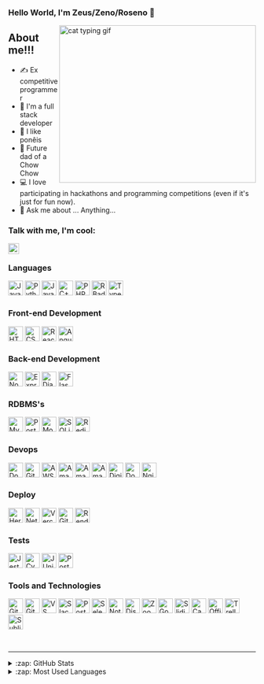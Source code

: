 ### Hello World, I'm Zeus/Zeno/Roseno  👋
 <img align="right" alt="cat typing gif" src="https://c.tenor.com/y2JXkY1pXkwAAAAM/cat-computer.gif" width="400" height="320" />

## About me!!!
- ✍  Ex competitive programmer
- 🦖 I'm a full stack developer
- 🐎 I like ponêis
- 🐶 Future dad of a Chow Chow
- 💻 I love participating in hackathons and programming competitions (even if it's just for fun now).
- 💬 Ask me about ... Anything...

### Talk with me, I'm cool:
[<img align="left" alt="Zeuszinho | LinkedIn" width="22px" src="https://cdn.jsdelivr.net/npm/simple-icons@v3/icons/linkedin.svg" />][linkedin]

<br />

### Languages 
  <p>
  <img src="https://img.shields.io/badge/javascript-%23323330.svg?style=for-the-badge&logo=javascript&logoColor=%23F7DF1E" alt="JavaScript Badge" height="30px">
  <img src="https://img.shields.io/badge/python-%233776AB.svg?style=for-the-badge&logo=python&logoColor=white" alt="Python Badge" height="30px">
  <img src="https://img.shields.io/badge/java-%23007396.svg?style=for-the-badge&logo=java&logoColor=white" alt="Java Badge" height="30px">
  <img src="https://img.shields.io/badge/c++-%2300599C.svg?style=for-the-badge&logo=c%2B%2B&logoColor=white" alt="C++ Badge" height="30px">
  <img src="https://img.shields.io/badge/php-%23777BB4.svg?style=for-the-badge&logo=php&logoColor=white" alt="PHP Badge" height="30px">
  <img src="https://img.shields.io/badge/R-%23276DC3.svg?style=for-the-badge&logo=r&logoColor=white" alt="R Badge" height="30px">
  <img src="https://img.shields.io/badge/typescript-%23007ACC.svg?style=for-the-badge&logo=typescript&logoColor=white" alt="TypeScript Badge" height="30px">
</p>

### Front-end Development
  <p>
   <img src="https://img.shields.io/badge/HTML-%23E34F26.svg?style=for-the-badge&logo=html5&logoColor=white" alt="HTML Badge" height="30px">
   <img src="https://img.shields.io/badge/CSS-%231572B6.svg?style=for-the-badge&logo=css3&logoColor=white" alt="CSS Badge" height="30px">
   <img src="https://img.shields.io/badge/React-%2361DAFB.svg?style=for-the-badge&logo=react&logoColor=white" alt="React Badge" height="30px">
   <img src="https://img.shields.io/badge/Angular-%23DD0031.svg?style=for-the-badge&logo=angular&logoColor=white" alt="Angular Badge" height="30px">
  </p>

### Back-end Development
  <p>
  <img src="https://img.shields.io/badge/Node.js-%23339933.svg?style=for-the-badge&logo=node.js&logoColor=white" alt="Node.js Badge" height="30px">
  <img src="https://img.shields.io/badge/Express.js-%23000000.svg?style=for-the-badge&logo=express&logoColor=white" alt="Express.js Badge" height="30px">
  <img src="https://img.shields.io/badge/Django-%23092E20.svg?style=for-the-badge&logo=django&logoColor=white" alt="Django Badge" height="30px">
  <img src="https://img.shields.io/badge/Flask-%23000.svg?style=for-the-badge&logo=flask&logoColor=white" alt="Flask Badge" height="30px">
</p>

### RDBMS's
  <p>
   <img src="https://img.shields.io/badge/MySQL-%2300f.svg?style=for-the-badge&logo=mysql&logoColor=white" alt="MySQL Badge" height="30px">
   <img src="https://img.shields.io/badge/PostgreSQL-%23336791.svg?style=for-the-badge&logo=postgresql&logoColor=white" alt="PostgreSQL Badge" height="30px">
   <img src="https://img.shields.io/badge/MongoDB-%2347A248.svg?style=for-the-badge&logo=mongodb&logoColor=white" alt="MongoDB Badge" height="30px">
   <img src="https://img.shields.io/badge/SQLite-%2307405e.svg?style=for-the-badge&logo=sqlite&logoColor=white" alt="SQLite Badge" height="30px">
   <img src="https://img.shields.io/badge/Redis-%23DC382D.svg?style=for-the-badge&logo=redis&logoColor=white" alt="Redis Badge" height="30px">
   
 </p>
 
### Devops

<p>
 <img src="https://img.shields.io/badge/Docker-%232496ED.svg?style=for-the-badge&logo=docker&logoColor=white" alt="Docker Badge" height="30px">
 <img src="https://img.shields.io/badge/GitLab-%23FCA121.svg?style=for-the-badge&logo=gitlab&logoColor=white" alt="GitLab Badge" height="30px">
 <img src="https://img.shields.io/badge/AWS%20DevOps-%23FF9900.svg?style=for-the-badge&logo=amazon-aws&logoColor=white" alt="AWS DevOps Badge" height="30px">
<img src="https://img.shields.io/badge/Amazon%20S3-%23FF9900.svg?style=for-the-badge&logo=amazon-s3&logoColor=white" alt="Amazon S3 Badge" height="30px">
<img src="https://img.shields.io/badge/Amazon%20EC2-%23FF9900.svg?style=for-the-badge&logo=amazon-ec2&logoColor=white" alt="Amazon EC2 Badge" height="30px">
<img src="https://img.shields.io/badge/Amazon%20RDS-%23FF9900.svg?style=for-the-badge&logo=amazon-rds&logoColor=white" alt="Amazon RDS Badge" height="30px">
 <img src="https://img.shields.io/badge/DigitalOcean-%230167ff.svg?style=for-the-badge&logo=digitalocean&logoColor=white" alt="DigitalOcean Badge" height="30px">
 <img src="https://img.shields.io/badge/Docker%20Compose-%230db7ed.svg?style=for-the-badge&logo=docker&logoColor=white" alt="Docker Compose Badge" height="30px">
 <img src="https://img.shields.io/badge/Nginx-%23009639.svg?style=for-the-badge&logo=nginx&logoColor=white" alt="Nginx Badge" height="30px">
</p>

### Deploy
<p>
 <img src="https://img.shields.io/badge/Heroku-%23430098.svg?style=for-the-badge&logo=heroku&logoColor=white" alt="Heroku Badge" height="30px">
 <img src="https://img.shields.io/badge/Netlify-%23000000.svg?style=for-the-badge&logo=netlify&logoColor=white" alt="Netlify Badge" height="30px">
 <img src="https://img.shields.io/badge/Vercel-%23000000.svg?style=for-the-badge&logo=vercel&logoColor=white" alt="Vercel Badge" height="30px">
 <img src="https://img.shields.io/badge/GitHub%20Pages-%23327FC7.svg?style=for-the-badge&logo=github&logoColor=white" alt="GitHub Pages Badge" height="30px
 <img src="https://img.shields.io/badge/Render-%23000000.svg?style=for-the-badge&logo=render&logoColor=white" alt="Render Badge" height="30px">
 <img src="https://img.shields.io/badge/Render-%23000000.svg?style=for-the-badge&logo=render&logoColor=white" alt="Render Badge" height="30px">
</p>

### Tests
<p>
<img src="https://img.shields.io/badge/Jest-%23C21325.svg?style=for-the-badge&logo=jest&logoColor=white" alt="Jest Badge" height="30px">
<img src="https://img.shields.io/badge/Cypress-%23000000.svg?style=for-the-badge&logo=cypress&logoColor=white" alt="Cypress Badge" height="30px">
<img src="https://img.shields.io/badge/JUnit-%23007296.svg?style=for-the-badge&logo=junit&logoColor=white" alt="JUnit Badge" height="30px">
<img src="https://img.shields.io/badge/Postman-%23FF6C37.svg?style=for-the-badge&logo=postman&logoColor=white" alt="Postman Badge" height="30px">
</p>
                                                                                                                  
### Tools and Technologies
<p>
 <img src="https://img.shields.io/badge/Git-%23F05032.svg?style=for-the-badge&logo=git&logoColor=white" alt="Git Badge" height="30px">
 <img src="https://img.shields.io/badge/GitHub-%23181717.svg?style=for-the-badge&logo=github&logoColor=white" alt="GitHub Badge" height="30px">
 <img src="https://img.shields.io/badge/VS%20Code-%23007ACC.svg?style=for-the-badge&logo=visual-studio-code&logoColor=white" alt="VS Code Badge" height="30px">
 <img src="https://img.shields.io/badge/Slack-%234A154B.svg?style=for-the-badge&logo=slack&logoColor=white" alt="Slack Badge" height="30px">
 <img src="https://img.shields.io/badge/Postman-%23FF6C37.svg?style=for-the-badge&logo=postman&logoColor=white" alt="Postman Badge" height="30px">
 <img src="https://img.shields.io/badge/Selenium-%2312100E.svg?style=for-the-badge&logo=selenium&logoColor=white" alt="Selenium Badge" height="30px">
 <img src="https://img.shields.io/badge/Notion-%23000000.svg?style=for-the-badge&logo=notion&logoColor=white" alt="Notion Badge" height="30px">
 <img src="https://img.shields.io/badge/Discord-%237289DA.svg?style=for-the-badge&logo=discord&logoColor=white" alt="Discord Badge" height="30px">
 <img src="https://img.shields.io/badge/Zoom-%232D8CFF.svg?style=for-the-badge&logo=zoom&logoColor=white" alt="Zoom Badge" height="30px">
 <img src="https://img.shields.io/badge/Google%20Meet-%234285F4.svg?style=for-the-badge&logo=google-meet&logoColor=white" alt="Google Meet Badge" height="30px">
<img src="https://img.shields.io/badge/Slidio-%230081B4.svg?style=for-the-badge&logo=slidio&logoColor=white" alt="Slidio Badge" height="30px">
<img src="https://img.shields.io/badge/Canvas-%23FF1D00.svg?style=for-the-badge&logo=canvas&logoColor=white" alt="Canvas Badge" height="30px">
<img src="https://img.shields.io/badge/Office-%23D83B01.svg?style=for-the-badge&logo=microsoft-office&logoColor=white" alt="Office Badge" height="30px">
<img src="https://img.shields.io/badge/Trello-%23026AA7.svg?style=for-the-badge&logo=trello&logoColor=white" alt="Trello Badge" height="30px">
<img src="https://img.shields.io/badge/Sublime%20Text-%23FF9800.svg?style=for-the-badge&logo=sublime-text&logoColor=white" alt="Sublime Text Badge" height="30px">
</p>
<br />

---
<details>
  <summary>:zap: GitHub Stats</summary>
  <img align="bottom" alt="Roseno's GitHub Stats" src="https://github-readme-stats.vercel.app/api?username=sZeuSz&show_icons=true&hide_border=true&layout=compact&langs_count=11&bg_color=000000" />
</details>

<details>
  <summary>:zap: Most Used Languages</summary>
<img align="bottom" alt="Roseno's GitHub Top Languages" src="https://github-readme-stats.vercel.app/api/top-langs/?username=sZeuSz&show_icons=true&hide_border=true&layout=compact&langs_count=11&bg_color=000000" />
</details>

[facebook]: https://www.facebook.com/zeus.silva.501/
[instagram]: https://www.instagram.com/zeno_exmpbjj/
[linkedin]: www.linkedin.com/in/roseno-silva
[driven]: https://www.driven.com.br/
